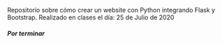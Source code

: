 Repositorio sobre cómo crear un website con Python integrando Flask y Bootstrap.
Realizado en clases el día: 25 de Julio de 2020

##### Por terminar #####
